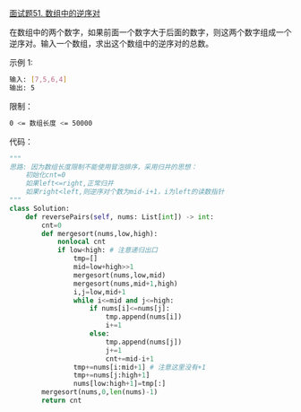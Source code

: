 [面试题51. 数组中的逆序对](https://leetcode-cn.com/problems/shu-zu-zhong-de-ni-xu-dui-lcof/)

在数组中的两个数字，如果前面一个数字大于后面的数字，则这两个数字组成一个逆序对。输入一个数组，求出这个数组中的逆序对的总数。

示例 1:
```sh
输入: [7,5,6,4]
输出: 5
```

限制：
```sh
0 <= 数组长度 <= 50000
```

代码：
```python
"""
思路: 因为数组长度限制不能使用冒泡排序，采用归并的思想：
    初始化cnt=0
    如果left<=right,正常归并
    如果right<left,则逆序对个数为mid-i+1，i为left的读数指针
"""
class Solution:
    def reversePairs(self, nums: List[int]) -> int:
        cnt=0
        def mergesort(nums,low,high):
            nonlocal cnt
            if low<high: # 注意递归出口
                tmp=[]
                mid=low+high>>1
                mergesort(nums,low,mid)
                mergesort(nums,mid+1,high)
                i,j=low,mid+1
                while i<=mid and j<=high:
                    if nums[i]<=nums[j]:
                        tmp.append(nums[i])
                        i+=1
                    else:
                        tmp.append(nums[j])
                        j+=1
                        cnt+=mid-i+1
                tmp+=nums[i:mid+1] # 注意这里没有+1
                tmp+=nums[j:high+1]
                nums[low:high+1]=tmp[:]
        mergesort(nums,0,len(nums)-1)
        return cnt
```
